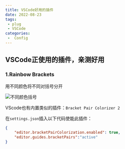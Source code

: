 ```yaml
---
title: VSCode好用的插件
date: 2022-08-23
tags:
 - plug
 - VSCode
categories:
 -  Config
---
```


## VSCode正使用的插件，亲测好用

### 1.Rainbow Brackets

用不同颜色将不同对括号分开

![不同颜色括号](http://imagebed.krins.cloud/api/image/0ZXFRJ08.png)

VScode也有内置类似的插件：`Bracket Pair Colorizer 2`

在`settings.json`插入以下代码使能此插件：

```json
{
    "editor.bracketPairColorization.enabled": true,
    "editor.guides.bracketPairs":"active"
}
```


